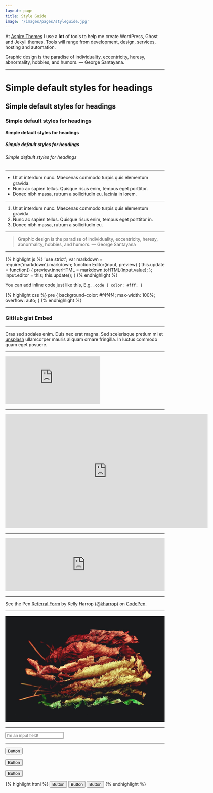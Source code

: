 ```yaml
---
layout: page
title: Style Guide
image: '/images/pages/styleguide.jpg'
---
```


At [Aspire Themes](http://aspirethemes.com/) I use a **lot** of tools to help me create WordPress, Ghost and Jekyll themes. Tools will range from development, design, services, hosting and automation.

Graphic design is the paradise of individuality, eccentricity, heresy, abnormality, hobbies, and humors. — George Santayana.

---

# Simple default styles for headings

## Simple default styles for headings

### Simple default styles for headings

#### Simple default styles for headings

##### Simple default styles for headings

###### Simple default styles for headings

---

* Ut at interdum nunc. Maecenas commodo turpis quis elementum gravida.
* Nunc ac sapien tellus. Quisque risus enim, tempus eget porttitor.
* Donec nibh massa, rutrum a sollicitudin eu, lacinia in lorem.

---

1. Ut at interdum nunc. Maecenas commodo turpis quis elementum gravida.
2. Nunc ac sapien tellus. Quisque risus enim, tempus eget porttitor in.
3. Donec nibh massa, rutrum a sollicitudin eu.

---

> Graphic design is the paradise of individuality, eccentricity, heresy, abnormality, hobbies, and humors. — George Santayana

---

{% highlight js %}
'use strict';
var markdown = require('markdown').markdown;
function Editor(input, preview) {
  this.update = function() {
    preview.innerHTML = markdown.toHTML(input.value);
  };
  input.editor = this;
  this.update();
}
{% endhighlight %}

You can add inline code just like this, E.g. `.code { color: #fff; }`

{% highlight css %}
pre {
  background-color: #f4f4f4;
  max-width: 100%;
  overflow: auto;
}
{% endhighlight %}

---

### GitHub gist Embed

<script src="https://gist.github.com/ahmadajmi/dbb4f713317721668bcbc39420562afc.js"></script>

---

Cras sed sodales enim. Duis nec erat magna. Sed scelerisque pretium mi et [unsplash](https://unsplash.com/) ullamcorper mauris aliquam ornare fringilla. In luctus commodo quam eget posuere.

---

<iframe src="https://player.vimeo.com/video/97202679" frameborder="0" webkitallowfullscreen mozallowfullscreen allowfullscreen></iframe>

---

<iframe src="https://embed.ted.com/talks/ted_halstead_a_climate_solution_where_all_sides_can_win" width="640" height="360" frameborder="0" scrolling="no" allowfullscreen></iframe>

---

<iframe width="100%" height="166" scrolling="no" frameborder="no" src="https://w.soundcloud.com/player/?url=https%3A//api.soundcloud.com/tracks/29738591&amp;color=ff5500&amp;auto_play=false&amp;hide_related=false&amp;show_comments=true&amp;show_user=true&amp;show_reposts=false"></iframe>

---

<p data-height="265" data-theme-id="light" data-slug-hash="YWvpRo" data-default-tab="css,result" data-user="kharrop" data-embed-version="2" data-pen-title="Referral Form" class="codepen">See the Pen <a href="http://codepen.io/kharrop/pen/YWvpRo/">Referral Form</a> by Kelly Harrop (<a href="http://codepen.io/kharrop">@kharrop</a>) on <a href="http://codepen.io">CodePen</a>.</p>
<script async src="https://production-assets.codepen.io/assets/embed/ei.js"></script>

---

![about](/images/posts/image17.jpg)

---

<input type="text" placeholder="I'm an input field!">

---

<button class='c-btn c-btn--small'>Button</button>

<button class='c-btn'>Button</button>

<button class='c-btn c-btn--full'>Button</button>

{% highlight html %}
<button class='c-btn c-btn--small'>Button</button>
<button class='c-btn'>Button</button>
<button class='c-btn c-btn--full'>Button</button>
{% endhighlight %}